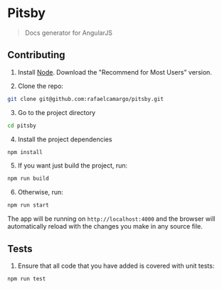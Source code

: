 # Pitsby
> Docs generator for AngularJS

## Contributing

1. Install [Node](https://nodejs.org/en/). Download the "Recommend for Most Users" version.

2. Clone the repo:
``` bash
git clone git@github.com:rafaelcamargo/pitsby.git
```

3. Go to the project directory
``` bash
cd pitsby
```

4. Install the project dependencies
``` bash
npm install
```

5. If you want just build the project, run:
``` bash
npm run build
```

6. Otherwise, run:
``` bash
npm run start
```

The app will be running on `http://localhost:4000` and the browser will automatically reload with the changes you make in any source file.

## Tests

1. Ensure that all code that you have added is covered with unit tests:
``` bash
npm run test
```
